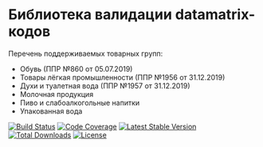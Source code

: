 # Библиотека валидации datamatrix-кодов

Перечень поддерживаемых товарных групп:

* Обувь (ППР №860 от 05.07.2019)
* Товары лёгкая промышленности (ППР №1956 от 31.12.2019)
* Духи и туалетная вода (ППР №1957 от 31.12.2019)
* Молочная продукция
* Пиво и слабоалкогольные напитки
* Упакованная вода

[![Build Status]()]()
[![Code Coverage]()]()
[![Latest Stable Version]()]()
[![Total Downloads]()]()
[![License]()]()
